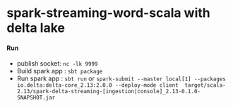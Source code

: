 # spark-streaming-word-scala with delta lake

#### Run
- publish socket: `nc -lk 9999`
- Build spark app : `sbt package`
- Run spark app : `sbt run` or `spark-submit --master local[1] --packages io.delta:delta-core_2.13:2.0.0 --deploy-mode client  target/scala-2.13/spark-delta-streaming-[ingestion|console]_2.13-0.1.0-SNAPSHOT.jar`
